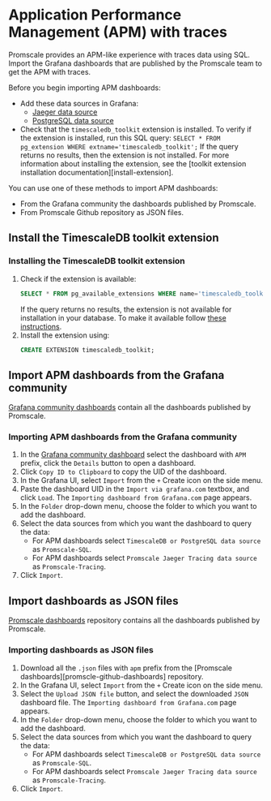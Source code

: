 # Application Performance Management (APM) with traces
Promscale provides an APM-like experience with traces data using SQL. Import the 
Grafana dashboards that are published by the Promscale team to get the APM 
with traces.

Before you begin importing APM dashboards:

* Add these data sources in Grafana:
    * [Jaeger data source][promscale-as-jaeger]
    * [PostgreSQL data source][promscale-as-postgresql]  
* Check that the `timescaledb_toolkit` extension is installed.
  To verify if the extension is installed, run this SQL query:
  `SELECT * FROM pg_extension WHERE extname='timescaledb_toolkit';` 
  If the query returns no results, then the extension is not installed. For 
  more information about installing the extension, see the 
  [toolkit extension installation documentation][install-extension].

You can use one of these methods to import APM dashboards:
*  From the Grafana community the dashboards published by Promscale.
*  From Promscale Github repository as JSON files.

## Install the TimescaleDB toolkit extension

<procedure> 

### Installing the TimescaleDB toolkit extension
1. Check if the extension is available:
   ```sql
   SELECT * FROM pg_available_extensions WHERE name='timescaledb_toolkit';
   ```
     If the query returns no results, the extension is not available for installation
     in your database. To make it available follow 
     [these instructions][install-toolkit]. 
1. Install the extension using:
   ```sql
   CREATE EXTENSION timescaledb_toolkit;
   ```

</procedure>

## Import APM dashboards from the Grafana community
[Grafana community dashboards][promscale-grafana-dashboards] contain all the
dashboards published by Promscale. 

<procedure>

### Importing APM dashboards from the Grafana community
1.  In the [Grafana community dashboard][promscale-grafana-dashboards] select 
    the dashboard with `APM` prefix, click the `Details` button to open a dashboard. 
1.  Click `Copy ID to Clipboard` to copy the UID of the dashboard.
1.  In the Grafana UI, select `Import` from the `+` Create icon on the side
    menu.
1.  Paste the dashboard UID in the `Import via grafana.com` textbox, and click
    `Load`. The `Importing dashboard from Grafana.com` page appears.
1.  In  the `Folder` drop-down menu, choose the folder to which you want to add
    the dashboard.
1.  Select the data sources from which you want the dashboard to query the data:
    * For APM dashboards select `TimescaleDB or PostgreSQL data source` as
      `Promscale-SQL`.
    * For APM dashboards select `Promscale Jaeger Tracing data source` as
      `Promscale-Tracing`.
1.  Click `Import`.

</procedure>

## Import dashboards as JSON files

[Promscale dashboards][promscale-github-dashboards] repository contains all the
dashboards published by Promscale. 

<procedure>

### Importing dashboards as JSON files
1.  Download all the `.json` files with `apm` prefix from the [Promscale
    dashboards][promscle-github-dashboards] repository.
1.  In the Grafana UI, select `Import` from the `+` Create icon on the side
    menu.
1.  Select the `Upload JSON file` button, and select the downloaded `JSON` dashboard
    file. The `Importing dashboard from Grafana.com` page appears.
1.  In  the `Folder` drop-down menu, choose the folder to which you want to add
    the dashboard.
1.  Select the data sources from which you want the dashboard to query the data:
    * For APM dashboards select `TimescaleDB or PostgreSQL data source` as
      `Promscale-SQL`.
    * For APM dashboards select `Promscale Jaeger Tracing data source` as
      `Promscale-Tracing`.
1.  Click `Import`.

</procedure>

[promscale-grafana-dashboards]: https://grafana.com/orgs/promscale/dashboards
[promscale-as-prometheus]:
    /visualize-data/grafana/#promscale-as-prometheus-datasource
[promscale-as-jaeger]: /visualize-data/grafana/#configure-promscale-as-jaeger-data-source 
[promscale-as-postgresql]:
    /visualize-data/grafana/#configure-promscale-as-a-postgresql-data-source
[install-toolkit]:/timescaledb/latest/how-to-guides/hyperfunctions/install-toolkit
[promscale-github-dashboards]: https://github.com/timescale/promscale/tree/master/docs/mixin/dashboards
